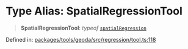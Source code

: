 # Type Alias: SpatialRegressionTool

> **SpatialRegressionTool**: *typeof* [`spatialRegression`](../variables/spatialRegression.md)

Defined in: [packages/tools/geoda/src/regression/tool.ts:118](https://github.com/GeoDaCenter/openassistant/blob/0f7bf760e453a1735df9463dc799b04ee2f630fd/packages/tools/geoda/src/regression/tool.ts#L118)
